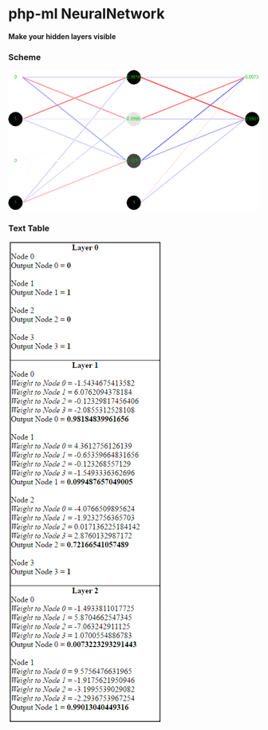 # php-ml NeuralNetwork
#### Make your hidden layers visible
### Scheme
![Scheme](https://github.com/DEMAN714/php-ml-NeuralNetwork/raw/master/s%D1%81heme.png)
### Text Table
![Table](https://github.com/DEMAN714/php-ml-NeuralNetwork/raw/master/table.png)
